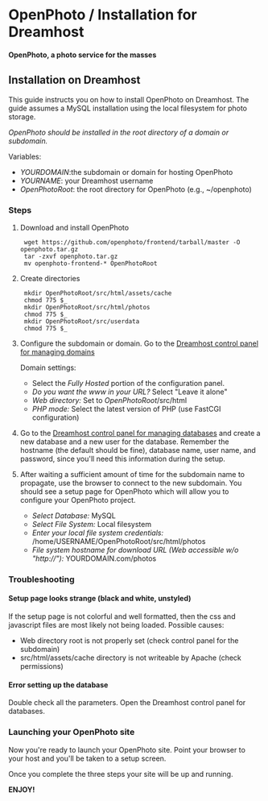 # OpenPhoto / Installation for Dreamhost

#### OpenPhoto, a photo service for the masses

## Installation on Dreamhost

This guide instructs you on how to install OpenPhoto on Dreamhost.
The guide assumes a MySQL installation using the local filesystem for photo storage.

*OpenPhoto should be installed in the root directory of a domain or subdomain.*

Variables:

- *YOURDOMAIN*:the subdomain or domain for hosting OpenPhoto
- *YOURNAME*: your Dreamhost username
- *OpenPhotoRoot*: the root directory for OpenPhoto (e.g., ~/openphoto)

### Steps

1. Download and install OpenPhoto

		wget https://github.com/openphoto/frontend/tarball/master -O openphoto.tar.gz
		tar -zxvf openphoto.tar.gz
		mv openphoto-frontend-* OpenPhotoRoot

1. Create directories

		mkdir OpenPhotoRoot/src/html/assets/cache
		chmod 775 $_
		mkdir OpenPhotoRoot/src/html/photos
		chmod 775 $_
		mkdir OpenPhotoRoot/src/userdata
		chmod 775 $_
	
1. Configure the subdomain or domain.
Go to the [Dreamhost control panel for managing domains](https://panel.dreamhost.com/index.cgi?tree=domain.manage)

	Domain settings:

	- Select the *Fully Hosted* portion of the configuration panel.
	- *Do you want the www in your URL?* Select "Leave it alone"
	- *Web directory:* Set to *OpenPhotoRoot*/src/html
	- *PHP mode:* Select the latest version of PHP (use FastCGI configuration)

1. Go to the [Dreamhost control panel for managing databases](https://panel.dreamhost.com/index.cgi?tree=goodies.mysql)
and create a new database and a new user for the database.  Remember the hostname (the default should be fine), database name, user name, and password, since you'll need this information during the setup.

1. After waiting a sufficient amount of time for the subdomain name to propagate, use the browser to connect to the new subdomain.  You should see a setup page for OpenPhoto which will allow you to configure your OpenPhoto project.

	- *Select Database:* MySQL
	- *Select File System:* Local filesystem
	- *Enter your local file system credentials:* /home/USERNAME/OpenPhotoRoot/src/html/photos
	- *File system hostname for download URL (Web accessible w/o "http://"):* YOURDOMAIN.com/photos


### Troubleshooting

#### Setup page looks strange (black and white, unstyled)
If the setup page is not colorful and well formatted, then the css and javascript files are most likely not being loaded.  Possible causes:

- Web directory root is not properly set (check control panel for the subdomain)
- src/html/assets/cache directory is not writeable by Apache (check permissions)

#### Error setting up the database
Double check all the parameters.  Open the Dreamhost control panel for databases.

	
### Launching your OpenPhoto site

Now you're ready to launch your OpenPhoto site. Point your browser to your host and you'll be taken to a setup screen.

Once you complete the three steps your site will be up and running.

**ENJOY!**

